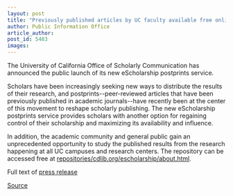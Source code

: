 ```yaml
---
layout: post
title: "Previously published articles by UC faculty available free online"
author: Public Information Office
article_author: 
post_id: 5483
images:
---
```


<a name="content" id="content"></a>
<p>
  The University of California Office of Scholarly Communication has announced the public launch of its new eScholarship postprints service.
</p>
<p>
  Scholars have been increasingly seeking new ways to distribute the results of their research, and postprints--peer-reviewed articles that have been previously published in academic journals--have recently been at the center of this movement to reshape scholarly publishing. The new eScholarship postprints service provides scholars with another option for regaining control of their scholarship and maximizing its availability and influence.
</p>
<p>
  In addition, the academic community and general public gain an unprecedented opportunity to study the published results from the research happening at all UC campuses and research centers. The repository can be accessed free at <a href="http://repositories.cdlib.org/escholarship/about.html">repositories/cdlib.org/escholarship/about.html</a>.
</p>
<p>
  Full text of <a href="http://www.universityofcalifornia.edu/news/2005/feb23.html">press release</a>
</p>
<p><a href="http://www1.ucsc.edu/currents/04-05/02-28/brief-postprints.asp" title="Permalink to brief-postprints">Source</a></p>

